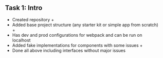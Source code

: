 <h2>Task 1: Intro</h2>
<ul>
	<li>Created repository +</li>
	<li>Added base project structure (any starter kit or simple app from scratch) +</li>
	<li>Has dev and prod configurations for webpack and can be run on localhost</li>
	<li>Added fake implementations for components with some issues +</li>
	<li>Done all above including interfaces without major issues</li>	
</ul>
